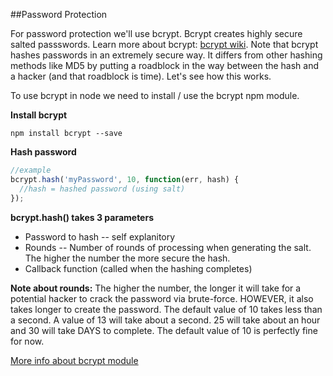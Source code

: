 ##Password Protection

For password protection we'll use bcrypt. Bcrypt creates highly secure salted passswords. Learn more about bcrypt: [bcrypt wiki](http://en.wikipedia.org/wiki/Bcrypt). Note that bcrypt hashes passwords in an extremely secure way. It differs from other hashing methods like MD5 by putting a roadblock in the way between the hash and a hacker (and that roadblock is time). Let's see how this works.

To use bcrypt in node we need to install / use the bcrypt npm module.

**Install bcrypt**

```
npm install bcrypt --save
```

**Hash password**

```js
//example
bcrypt.hash('myPassword', 10, function(err, hash) {
  //hash = hashed password (using salt)
});
```

**bcrypt.hash() takes 3 parameters**

* Password to hash -- self explanitory
* Rounds -- Number of rounds of processing when generating the salt. The higher the number the more secure the hash.
* Callback function (called when the hashing completes)

**Note about rounds:** The higher the number, the longer it will take for a potential hacker to crack the password via brute-force. HOWEVER, it also takes longer to create the password. The default value of 10 takes less than a second. A value of 13 will take about a second. 25 will take about an hour and 30 will take DAYS to complete. The default value of 10 is perfectly fine for now.

[More info about bcrypt module](https://www.npmjs.com/package/bcrypt)
